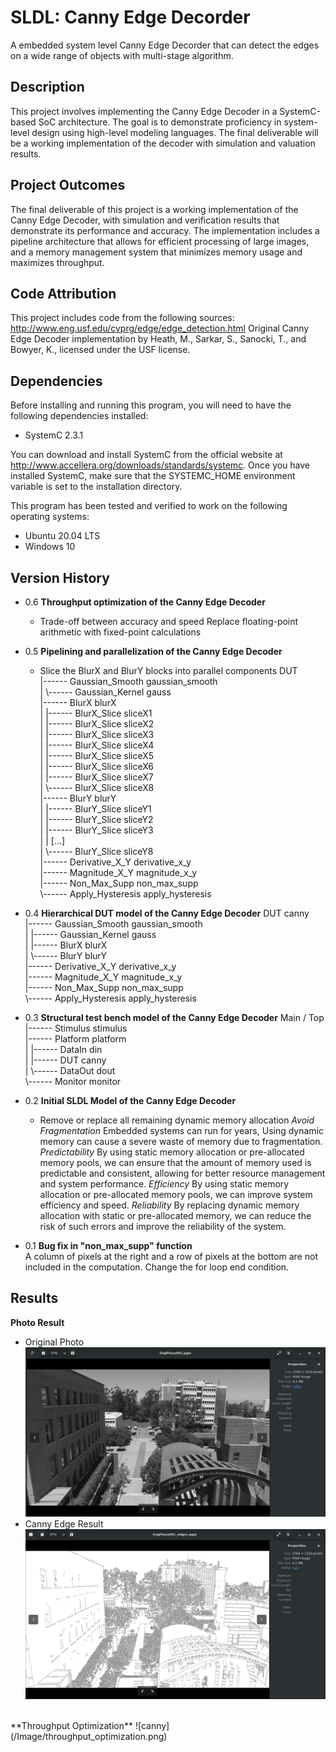 # SLDL: Canny Edge Decorder 

A embedded system level Canny Edge Decorder that can detect the edges on a wide range of objects with multi-stage algorithm.

## Description

This project involves implementing the Canny Edge Decoder in a SystemC-based SoC architecture. The goal is to demonstrate proficiency in system-level design using high-level modeling languages. The final deliverable will be a working implementation of the decoder with simulation and valuation results.

## Project Outcomes

The final deliverable of this project is a working implementation of the Canny Edge Decoder, with simulation and verification results that demonstrate its performance and accuracy. The implementation includes a pipeline architecture that allows for efficient processing of large images, and a memory management system that minimizes memory usage and maximizes throughput.

## Code Attribution

This project includes code from the following sources:
<br>http://www.eng.usf.edu/cvprg/edge/edge_detection.html
Original Canny Edge Decoder implementation by Heath, M., Sarkar, S., Sanocki, T., and Bowyer, K., licensed under the USF license.

## Dependencies

Before installing and running this program, you will need to have the following dependencies installed:
* SystemC 2.3.1

You can download and install SystemC from the official website at http://www.accellera.org/downloads/standards/systemc. Once you have installed SystemC, make sure that the SYSTEMC_HOME environment variable is set to the installation directory.

This program has been tested and verified to work on the following operating systems:
* Ubuntu 20.04 LTS
* Windows 10

## Version History

* 0.6
    **Throughput optimization of the Canny Edge Decoder**
    * Trade-off between accuracy and speed
    Replace floating-point arithmetic with fixed-point calculations

* 0.5 
    **Pipelining and parallelization of the Canny Edge Decoder**
    * Slice the BlurX and BlurY blocks into parallel components
    DUT<br> 
    |------ Gaussian_Smooth gaussian_smooth<br> 
    | \\------ Gaussian_Kernel gauss<br> 
    |------ BlurX blurX <br>
    | |------ BlurX_Slice sliceX1 <br>
    | |------ BlurX_Slice sliceX2 <br>
    | |------ BlurX_Slice sliceX3 <br>
    | |------ BlurX_Slice sliceX4 <br>
    | |------ BlurX_Slice sliceX5 <br>
    | |------ BlurX_Slice sliceX6 <br>
    | |------ BlurX_Slice sliceX7 <br>
    | \\------ BlurX_Slice sliceX8 <br>
    |------ BlurY blurY <br>
    | |------ BlurY_Slice sliceY1 <br>
    | |------ BlurY_Slice sliceY2 <br>
    | |------ BlurY_Slice sliceY3 <br>
    | | [\...] <br>
    | \\------ BlurY_Slice sliceY8 <br> 
    |------ Derivative_X_Y derivative_x_y <br>
    |------ Magnitude_X_Y magnitude_x_y <br>
    |------ Non_Max_Supp non_max_supp <br>
    \\------ Apply_Hysteresis apply_hysteresis <br> 

* 0.4
    **Hierarchical DUT model of the Canny Edge Decoder**
    DUT canny <br>
    |------ Gaussian_Smooth gaussian_smooth <br> 
    | |------ Gaussian_Kernel gauss <br>
    | |------ BlurX blurX <br>
    | \\------ BlurY blurY <br>
    |------ Derivative_X_Y derivative_x_y <br>
    |------ Magnitude_X_Y magnitude_x_y <br>
    |------ Non_Max_Supp non_max_supp <br>
    \\------ Apply_Hysteresis apply_hysteresis <br>

* 0.3
    **Structural test bench model of the Canny Edge Decoder**
    Main / Top <br>
    |------ Stimulus stimulus <br>
    |------ Platform platform <br>
    | |------ DataIn din <br>
    | |------ DUT canny <br>
    | \\------ DataOut dout <br>
    \\------ Monitor monitor <br>

* 0.2
    **Initial SLDL Model of the Canny Edge Decoder**
    * Remove or replace all remaining dynamic memory allocation
    *Avoid Fragmentation*
    Embedded systems can run for years, Using dynamic memory can cause a severe waste of memory due to fragmentation.
    *Predictability*
    By using static memory allocation or pre-allocated memory pools, we can ensure that the amount of memory used is predictable and consistent, allowing for better resource management and system performance.
    *Efficiency*
    By using static memory allocation or pre-allocated memory pools, we can improve system efficiency and speed.
    *Reliability*
    By replacing dynamic memory allocation with static or pre-allocated memory, we can reduce the risk of such errors and improve the reliability of the system.

* 0.1
    **Bug fix in "non_max_supp" function** <br>
    A column of pixels at the right and a row of pixels at the bottom are not included in 
    the computation. Change the for loop end condition.

## Results

**Photo Result** 
* Original Photo
![orig](/Image/EngPlaza001.pgm.png)
* Canny Edge Result
![canny](/Image/EngPlaza001_edges.pgm.png)

<br>
**Throughput Optimization**
![canny](/Image/throughput_optimization.png)
